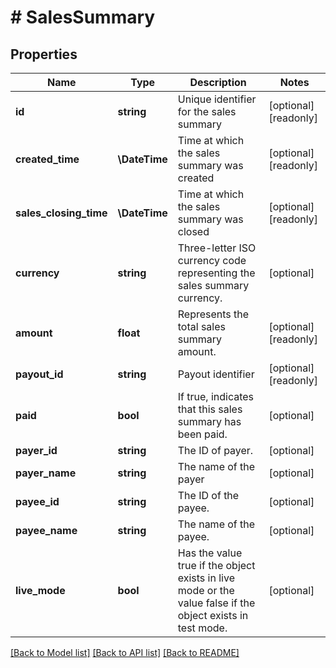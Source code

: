 # # SalesSummary

## Properties

Name | Type | Description | Notes
------------ | ------------- | ------------- | -------------
**id** | **string** | Unique identifier for the sales summary | [optional] [readonly]
**created_time** | **\DateTime** | Time at which the sales summary was created | [optional] [readonly]
**sales_closing_time** | **\DateTime** | Time at which the sales summary was closed | [optional] [readonly]
**currency** | **string** | Three-letter ISO currency code representing the sales summary currency. | [optional]
**amount** | **float** | Represents the total sales summary amount. | [optional] [readonly]
**payout_id** | **string** | Payout identifier | [optional] [readonly]
**paid** | **bool** | If true, indicates that this sales summary has been paid. | [optional]
**payer_id** | **string** | The ID of payer. | [optional]
**payer_name** | **string** | The name of the payer | [optional]
**payee_id** | **string** | The ID of the payee. | [optional]
**payee_name** | **string** | The name of the payee. | [optional]
**live_mode** | **bool** | Has the value true if the object exists in live mode or the value false if the object exists in test mode. | [optional]

[[Back to Model list]](../../README.md#models) [[Back to API list]](../../README.md#endpoints) [[Back to README]](../../README.md)

